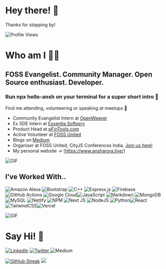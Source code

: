 # Hey there! 👋


Thanks for stopping by!

![Profile Views](https://komarev.com/ghpvc/?username=ansharora28&label=VIEWS)

# Who am I 👨‍💻

## FOSS Evangelist. Community Manager. Open Source enthusiast. Developer.
### Run npx hello-ansh on your terminal for a super short intro 👀

Find me attending, volunteering or speaking at meetups 🤝
<br>

- Community Evangelist Intern at [OpenWeaver](https://www.openweaver.com/)
- Ex SDE Intern at [Essentia Softserv](https://essentia.dev/)
- Product Head at [pFinTools.com](https://pfintools.com/)
- Active Volunteer at [FOSS United](https://fossunited.org/about)
- Blogs on [Medium](https://medium.com/@ansharora2802)
- Organiser at FOSS United, CityJS Conferences India. [Join us here!](http://t.me/fossunitedchennai)
- My personal website -> [https://www.ansharora.live/]


![GIF](https://repository-images.githubusercontent.com/588181932/e36ec678-7984-4cdd-8e4c-a3932772ff8e)

##  I've Worked With..

![Amazon Alexa](https://img.shields.io/badge/amazon%20alexa-52b5f7?style=for-the-badge&logo=amazon%20alexa&logoColor=white) ![Bootstrap](https://img.shields.io/badge/bootstrap-%23563D7C.svg?style=for-the-badge&logo=bootstrap&logoColor=white) ![C++](https://img.shields.io/badge/c++-%2300599C.svg?style=for-the-badge&logo=c&logoColor=white)  ![Express.js](https://img.shields.io/badge/express.js-%23404d59.svg?style=for-the-badge&logo=express&logoColor=%2361DAFB) ![Firebase](https://img.shields.io/badge/firebase-%23039BE5.svg?style=for-the-badge&logo=firebase) ![GitHub Actions](https://img.shields.io/badge/github%20actions-%232671E5.svg?style=for-the-badge&logo=githubactions&logoColor=white) ![Google Cloud](https://img.shields.io/badge/GoogleCloud-%234285F4.svg?style=for-the-badge&logo=google-cloud&logoColor=white)![JavaScript](https://img.shields.io/badge/javascript-%23323330.svg?style=for-the-badge&logo=javascript&logoColor=%23F7DF1E)  ![Markdown](https://img.shields.io/badge/markdown-%23000000.svg?style=for-the-badge&logo=markdown&logoColor=white) ![MongoDB](https://img.shields.io/badge/MongoDB-%234ea94b.svg?style=for-the-badge&logo=mongodb&logoColor=white) ![MySQL](https://img.shields.io/badge/mysql-%2300f.svg?style=for-the-badge&logo=mysql&logoColor=white) ![Netlify](https://img.shields.io/badge/netlify-%23000000.svg?style=for-the-badge&logo=netlify&logoColor=#00C7B7) ![NPM](https://img.shields.io/badge/NPM-%23000000.svg?style=for-the-badge&logo=npm&logoColor=white) ![Next JS](https://img.shields.io/badge/Next-black?style=for-the-badge&logo=next.js&logoColor=white) ![NodeJS](https://img.shields.io/badge/node.js-6DA55F?style=for-the-badge&logo=node.js&logoColor=white) ![Python](https://img.shields.io/badge/python-3670A0?style=for-the-badge&logo=python&logoColor=ffdd54)![React](https://img.shields.io/badge/react-%2300599C.svg?style=for-the-badge&logo=react&logoColor=white) ![TailwindCSS](https://img.shields.io/badge/tailwindcss-%2338B2AC.svg?style=for-the-badge&logo=tailwind-css&logoColor=white)![Vercel](https://img.shields.io/badge/vercel-%23000000.svg?style=for-the-badge&logo=vercel&logoColor=white) 


![GIF](assets/Error.gif)

# Say Hi! 📱

<a href="https://www.linkedin.com/in/ANSHARORAKE2/"><img alt="LinkedIn" src="https://img.shields.io/badge/linkedin- ansharorake2-%230077B5.svg?&style=for-the-badge&logo=linkedin&logoColor=white"/></a> 
<a href="https://twitter.com/ansharora28">
<img alt="Twitter" src="https://img.shields.io/badge/TWITTER - ansharora28-%231DA1F2.svg?&style=for-the-badge&logo=Twitter&logoColor=white"/>
<a href="https://medium.com/@ansharora2802"></a>
<img alt="Medium" src="https://img.shields.io/badge/Medium-@ansharora2802-%23000000.svg?&style=for-the-badge&logo=Medium&logoColor=white"/></a>


[![GitHub Streak](https://streak-stats.demolab.com?user=ansharora28&theme=dark)](https://git.io/streak-stats)
<img src="https://github-profile-trophy.vercel.app/?username=ansharora28&row=1&column=9">
